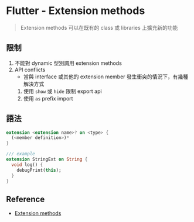 # Flutter - Extension methods
> Extension methods 可以在既有的 class 或 libraries 上擴充新的功能

## 限制
1. 不能對 dynamic 型別調用 extension methods
2. API conflicts
    - 當與 interface 或其他的 extension member 發生衝突的情況下，有幾種解決方式
    1. 使用 `show` 或 `hide` 限制 export api
    2. 使用 `as` prefix import

## 語法
```dart
extension <extension name>? on <type> {
  (<member definition>)*
}
```

```dart
/// example
extension StringExt on String {
  void log() {
    debugPrint(this);
  }
}
```

## Reference
- [Extension methods](https://dart.dev/language/extension-methods)